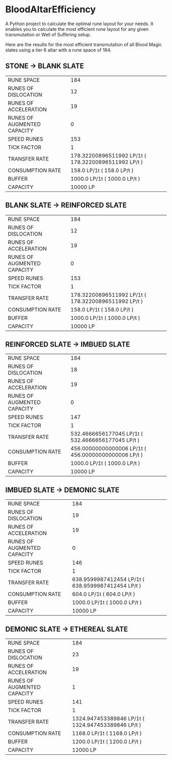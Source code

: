 # BloodAltarEfficiency

A Python project to calculate the optimal rune layout for your needs.
It enables you to calculate the most efficient rune layout for any given transmutation or Well of Suffering setup.

Here are the results for the most efficient transmutation of all Blood Magic slates using a tier 6 altar with a rune space of 184. 

## STONE -> BLANK SLATE

|  |  |
|--|--|
| RUNE SPACE | 184 |
| RUNES OF DISLOCATION | 12 |
| RUNES OF ACCELERATION | 19 |
| RUNES OF AUGMENTED CAPACITY | 0 |
| SPEED RUNES | 153 |
| TICK FACTOR | 1 |
| TRANSFER RATE | 178.32200896511992 LP/1t ( 178.32200896511992 LP/t ) |
| CONSUMPTION RATE | 158.0 LP/1t ( 158.0 LP/t ) |
| BUFFER | 1000.0 LP/1t ( 1000.0 LP/t ) |
| CAPACITY | 10000 LP |


## BLANK SLATE -> REINFORCED SLATE

|  |  |
|--|--|
| RUNE SPACE | 184 |
| RUNES OF DISLOCATION | 12 |
| RUNES OF ACCELERATION | 19 |
| RUNES OF AUGMENTED CAPACITY | 0 
| SPEED RUNES | 153 |
| TICK FACTOR | 1 |
| TRANSFER RATE | 178.32200896511992 LP/1t ( 178.32200896511992 LP/t ) |
| CONSUMPTION RATE | 158.0 LP/1t ( 158.0 LP/t ) |
| BUFFER | 1000.0 LP/1t ( 1000.0 LP/t ) |
| CAPACITY | 10000 LP |


## REINFORCED SLATE -> IMBUED SLATE

|  |  |
|--|--|
| RUNE SPACE | 184 |
| RUNES OF DISLOCATION | 18 |
| RUNES OF ACCELERATION | 19 |
| RUNES OF AUGMENTED CAPACITY | 0 |
| SPEED RUNES | 147 |
| TICK FACTOR | 1 |
| TRANSFER RATE | 532.4666656177045 LP/1t ( 532.4666656177045 LP/t ) |
| CONSUMPTION RATE | 456.00000000000006 LP/1t ( 456.00000000000006 LP/t ) |
| BUFFER | 1000.0 LP/1t ( 1000.0 LP/t ) |
| CAPACITY | 10000 LP |


## IMBUED SLATE -> DEMONIC SLATE

|  |  |
|--|--|
| RUNE SPACE | 184 |
| RUNES OF DISLOCATION | 19 |
| RUNES OF ACCELERATION | 19 |
| RUNES OF AUGMENTED CAPACITY | 0 |
| SPEED RUNES | 146 |
| TICK FACTOR | 1 |
| TRANSFER RATE | 638.9599987412454 LP/1t ( 638.9599987412454 LP/t ) |
| CONSUMPTION RATE | 604.0 LP/1t ( 604.0 LP/t ) |
| BUFFER | 1000.0 LP/1t ( 1000.0 LP/t ) |
| CAPACITY | 10000 LP |


## DEMONIC SLATE -> ETHEREAL SLATE

|  |  |
|--|--|
| RUNE SPACE | 184 |
| RUNES OF DISLOCATION | 23 |
| RUNES OF ACCELERATION | 19 |
| RUNES OF AUGMENTED CAPACITY | 1 |
| SPEED RUNES | 141 |
| TICK FACTOR | 1 |
| TRANSFER RATE | 1324.947453389846 LP/1t ( 1324.947453389846 LP/t )|
| CONSUMPTION RATE | 1168.0 LP/1t ( 1168.0 LP/t )
| BUFFER | 1200.0 LP/1t ( 1200.0 LP/t )|
| CAPACITY | 12000 LP|
